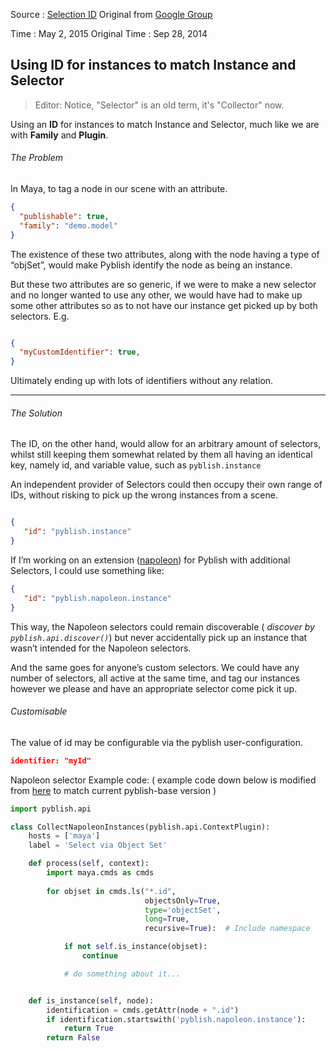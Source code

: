 Source : [Selection ID](http://forums.pyblish.com/t/selection-id/32)
Original from [Google Group](https://groups.google.com/forum/#!topic/pyblish/rNS7TFAHRtY)


Time : May 2, 2015
Original Time : Sep 28, 2014


## Using ID for instances to match Instance and Selector

> Editor:
> Notice, "Selector" is an old term, it's "Collector" now.

Using an **ID** for instances to match Instance and Selector, much like we are with **Family** and **Plugin**.

###### The Problem

In Maya, to tag a node in our scene with an attribute.

```json
{
  "publishable": true,
  "family": "demo.model"
}
```

The existence of these two attributes, along with the node having a type of “objSet”, would make Pyblish identify the node as being an instance.

But these two attributes are so generic, if we were to make a new selector and no longer wanted to use any other, we would have had to make up some other attributes so as to not have our instance get picked up by both selectors. E.g.

```json

{
  "myCustomIdentifier": true,
}
```

Ultimately ending up with lots of identifiers without any relation.

---

###### The Solution

The ID, on the other hand, would allow for an arbitrary amount of selectors, whilst still keeping them somewhat related by them all having an identical key, namely id, and variable value, such as `pyblish.instance`

An independent provider of Selectors could then occupy their own range of IDs, without risking to pick up the wrong instances from a scene.

```json

{
   "id": "pyblish.instance"
}
```

If I’m working on an extension ([napoleon](https://github.com/pyblish/pyblish-napoleon)) for Pyblish with additional Selectors, I could use something like:

```json
{
   "id": "pyblish.napoleon.instance"
}
```
This way, the Napoleon selectors could remain discoverable ( *discover by `pyblish.api.discover()`*) but never accidentally pick up an instance that wasn’t intended for the Napoleon selectors.

And the same goes for anyone’s custom selectors. We could have any number of selectors, all active at the same time, and tag our instances however we please and have an appropriate selector come pick it up.

###### Customisable

The value of id may be configurable via the pyblish user-configuration.

```json
identifier: "myId"
```

Napoleon selector Example code:
( example code down below is modified from [here](https://github.com/pyblish/pyblish-napoleon/blob/master/napoleon/plugins/collect_napoleon_instances.py) to match current pyblish-base version )

```python
import pyblish.api

class CollectNapoleonInstances(pyblish.api.ContextPlugin):
	hosts = ['maya']
	label = 'Select via Object Set'

	def process(self, context):
		import maya.cmds as cmds
		
		for objset in cmds.ls("*.id",
							  objectsOnly=True,
							  type='objectSet',
							  long=True,
							  recursive=True):  # Include namespace

			if not self.is_instance(objset):
				continue

			# do something about it...


	def is_instance(self, node):
		identification = cmds.getAttr(node + ".id")
		if identification.startswith('pyblish.napoleon.instance'):
			return True
		return False

```


